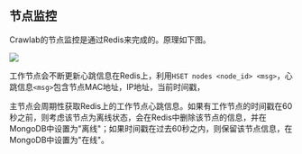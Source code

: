 ## 节点监控

Crawlab的节点监控是通过Redis来完成的。原理如下图。

![](https://crawlab.oss-cn-hangzhou.aliyuncs.com/v0.3.0/node-monitoring.png)

工作节点会不断更新心跳信息在Redis上，利用`HSET nodes <node_id> <msg>`，心跳信息`<msg>`包含节点MAC地址，IP地址，当前时间戳，

主节点会周期性获取Redis上的工作节点心跳信息。如果有工作节点的时间戳在60秒之前，则考虑该节点为离线状态，会在Redis中删除该节点的信息，并在MongoDB中设置为"离线"；如果时间戳在过去60秒之内，则保留该节点信息，在MongoDB中设置为"在线"。
